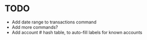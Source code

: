 TODO
====

* Add date range to transactions command
* Add more commands?
* Add account # hash table, to auto-fill labels for known accounts

